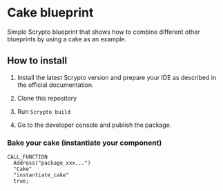 # Cake blueprint

Simple Scrypto blueprint that shows how to combine different other blueprints by using a cake as an example.

## How to install

1. Install the latest Scrypto version and prepare your IDE as described in the official documentation.

2. Clone this repository

3. Run ```Scrypto build```

4. Go to the developer console and publish the package.

### Bake your cake (instantiate your component)

```
CALL_FUNCTION
  Address("package_xxx...")
  "Cake"
  "instantiate_cake"
  true;
```
